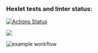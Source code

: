 ### Hexlet tests and linter status:
[![Actions Status](https://github.com/aromadoma/python-project-lvl1/workflows/hexlet-check/badge.svg)](https://github.com/aromadoma/python-project-lvl1/actions)

<a href="https://codeclimate.com/github/codeclimate/codeclimate/maintainability"><img src="https://api.codeclimate.com/v1/badges/a99a88d28ad37a79dbf6/maintainability" /></a>

![example workflow](https://github.com/aromadoma/python-project-lvl1/actions/workflows/linter-check.yml/badge.svg)
